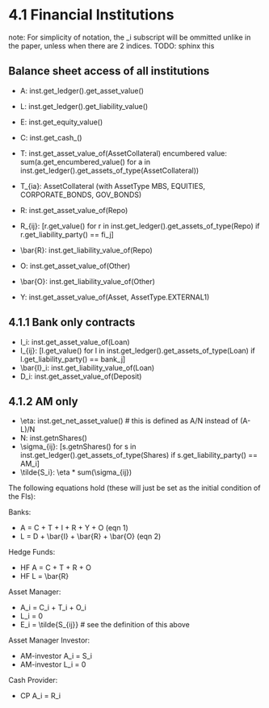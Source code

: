 # 4.1 Financial Institutions

note: For simplicity of notation, the _i subscript will be ommitted unlike in the paper, unless when there are 2 indices.
TODO: sphinx this

## Balance sheet access of all institutions

- A: inst.get_ledger().get_asset_value()
- L: inst.get_ledger().get_liability_value()
- E: inst.get_equity_value()
- C: inst.get_cash_()
- T: inst.get_asset_value_of(AssetCollateral)
  encumbered value: sum(a.get_encumbered_value() for a in inst.get_ledger().get_assets_of_type(AssetCollateral))
- T_{ia}: AssetCollateral (with AssetType MBS, EQUITIES, CORPORATE_BONDS, GOV_BONDS)

- R: inst.get_asset_value_of(Repo)
- R_{ij}: [r.get_value() for r in inst.get_ledger().get_assets_of_type(Repo) if r.get_liability_party() == fi_j]
- \\bar{R}: inst.get_liability_value_of(Repo)
- O: inst.get_asset_value_of(Other)
- \\bar{O}: inst.get_liability_value_of(Other)
- Y: inst.get_asset_value_of(Asset, AssetType.EXTERNAL1)

## 4.1.1 Bank only contracts
- I_i: inst.get_asset_value_of(Loan)
- I_{ij}: [l.get_value() for l in inst.get_ledger().get_assets_of_type(Loan) if l.get_liability_party() == bank_j]
- \\bar{I}_i: inst.get_liability_value_of(Loan)
- D_i: inst.get_asset_value_of(Deposit)

## 4.1.2 AM only
- \\eta: inst.get_net_asset_value()  # this is defined as A/N instead of (A-L)/N
- N: inst.getnShares()
- \\sigma_{ij}: [s.getnShares() for s in inst.get_ledger().get_assets_of_type(Shares) if s.get_liability_party() == AM_i]
- \\tilde{S_i}: \\eta * sum(\\sigma_{ij})

The following equations hold (these will just be set as the initial condition of the FIs):

Banks:
- A = C + T + I + R + Y + O (eqn 1)
- L = D + \\bar{I} + \\bar{R} + \\bar{O} (eqn 2)

Hedge Funds:
- HF A = C + T + R + O
- HF L = \\bar{R}

Asset Manager:
- A_i = C_i + T_i + O_i
- L_i = 0
- E_i = \\tilde{S_{ij}}  # see the definition of this above

Asset Manager Investor:
- AM-investor A_i = S_i
- AM-investor L_i = 0

Cash Provider:
- CP A_i = R_i
